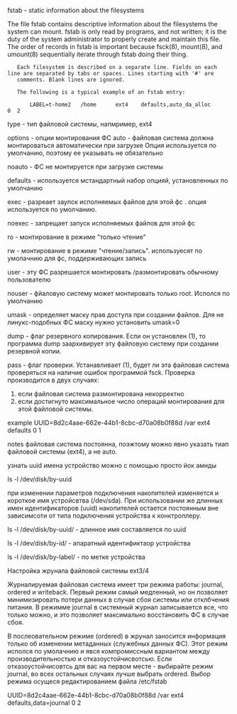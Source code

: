 fstab - static information about the filesystems

The file fstab contains descriptive information about the filesystems the system can mount. fstab is only read by programs, and not
       written; it is the duty of the system administrator to properly create and maintain this file. The order of records in fstab is
       important because fsck(8), mount(8), and umount(8) sequentially iterate through fstab doing their thing.

       Each filesystem is described on a separate line. Fields on each line are separated by tabs or spaces. Lines starting with '#' are
       comments. Blank lines are ignored.

       The following is a typical example of an fstab entry:

           LABEL=t-home2   /home      ext4    defaults,auto_da_alloc      0  2

<file system> <mount point> <type> <options> <dump> <pass>

type - тип файловой системы, напмример, ext4

options - опции монтирования ФС
auto - файловая система должна монтироваться автоматически при загрузке Опция используется по умолчанию, поэтому ее указывать не обязательно

noauto - ФС не монтируется при загрузке системы

defaults - используется мстандартный набор опцияй, установленных по умолчанию

exec - разреает заупск исполняемых файлов для этой фс . опция используется по умолчанию.

noexec - запрещает запуск исполняемых файлов для этой фс

ro - монтирование в режиме "только чтение" 

rw - монтирование в режиме "чтение/запись". используесят по умолачнию для фс, поддерживающих запись 

user - эту ФС разрешается монтировать /размонтировать обычному пользователю

nouser - фйаловую систему может монтировать только root. Исполся по умолчанию

umask -  определяет маску прав доступа при создании файлов. Для не линукс-подобных ФС маску нужно установить umask=0

dump - флаг резервного копирования. Если он установлен (1), то программа dump заархивирует эту файловую систему при создании резервной копии. 

pass - флаг проверки. Устанавливает (1), будет ли эта файловая система проверяться на наличие ошибок программой fsck. Проверка производится в двух случаях:
1. если файловая система размонтирована некорректно
2. если достигнуто максимальное число операций монтирования для этой файловой системы.


example
UUID=8d2c4aae-662e-44b1-8cbc-d70a08b0f88d /var ext4 defaults 0 1

notes 
файловая система постоянна, поэжтому можно явно указать тиап файловой системы (ext4), а не auto.

узнать uuid имена устройство можно с помощью просто йок амнды

ls -l /dev/disk/by-uuid


при изменении параметров подключения накопителей изменяется и короткое имя устройсвтва (/dev/sda). При использовании же длинных имен идентификаторов (uuid) накопителей остается постоянным вне зависимсоти от типа подключения устройства к конктроллеру.

ls -l /dev/disk/by-uuid/ - длинное имя составляется по uuid

ls -l /dev/disk/by-id/ - апаратный идентификтаор устройства

ls -l /dev/disk/by-label/ - по метке устройства


Настройка жрунала файловой системы ext3/4

Журналируемая файловая система имеет три режима работы: journal, ordered и writeback. Первый режим самый медленный, но он позволяет минимизировать потери данных в случае сбоя системы или отклбчения питания. В режимме journal в системный журнал записывается все, что только можно, и это позволяет максимально восстановить ФС в случае сбоя.

В послеовательном режиме (ordered) в жрунал заносится информация только об изменении метаданных (служебных данных ФС). Этот режим исполся по умолачнию и явся компромиссным вариантом между производительностью и отказоустойчисвотсью. Если отказоустойчисовтсь для вас на первом месте - выбирайте режим journal, во всех остальных случаях лучше выбрать ordered. Выбор режима осущеся редактированием файла /etc/fstab

UUID=8d2c4aae-662e-44b1-8cbc-d70a08b0f88d /var ext4 defaults,data=journal 0 2